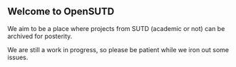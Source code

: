 ## Welcome to OpenSUTD

We aim to be a place where projects from SUTD (academic or not) can be archived for posterity.

We are still a work in progress, so please be patient while we iron out some issues.
